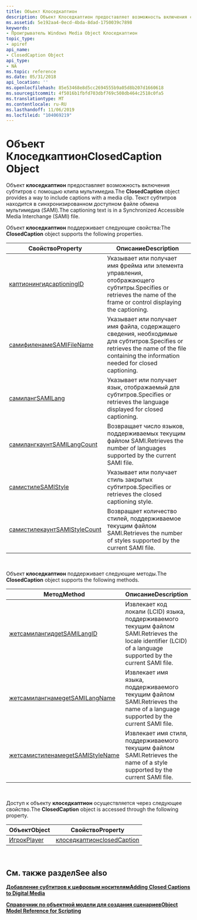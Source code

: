 ```yaml
---
title: Объект Клоседкаптион
description: Объект Клоседкаптион предоставляет возможность включения субтитров с помощью клипа мультимедиа. Текст субтитров находится в синхронизированном доступном файле обмена мультимедиа (SAMI).
ms.assetid: 5e192aa4-0ecd-4bda-8dad-1750039c7898
keywords:
- Проигрыватель Windows Media Object Клоседкаптион
topic_type:
- apiref
api_name:
- ClosedCaption Object
api_type:
- NA
ms.topic: reference
ms.date: 05/31/2018
api_location: ''
ms.openlocfilehash: 85e53468e8d5cc2694555b9a05d8b207d1660618
ms.sourcegitcommit: 4f5016b1fbfd703dbf769c508db464c2518c0fa5
ms.translationtype: MT
ms.contentlocale: ru-RU
ms.lasthandoff: 11/06/2019
ms.locfileid: "104069219"
---
```

# <a name="closedcaption-object"></a><span data-ttu-id="832f2-105">Объект Клоседкаптион</span><span class="sxs-lookup"><span data-stu-id="832f2-105">ClosedCaption Object</span></span>

<span data-ttu-id="832f2-106">Объект **клоседкаптион** предоставляет возможность включения субтитров с помощью клипа мультимедиа.</span><span class="sxs-lookup"><span data-stu-id="832f2-106">The **ClosedCaption** object provides a way to include captions with a media clip.</span></span> <span data-ttu-id="832f2-107">Текст субтитров находится в синхронизированном доступном файле обмена мультимедиа (SAMI).</span><span class="sxs-lookup"><span data-stu-id="832f2-107">The captioning text is in a Synchronized Accessible Media Interchange (SAMI) file.</span></span>

<span data-ttu-id="832f2-108">Объект **клоседкаптион** поддерживает следующие свойства:</span><span class="sxs-lookup"><span data-stu-id="832f2-108">The **ClosedCaption** object supports the following properties.</span></span>



| <span data-ttu-id="832f2-109">Свойство</span><span class="sxs-lookup"><span data-stu-id="832f2-109">Property</span></span>                                           | <span data-ttu-id="832f2-110">Описание</span><span class="sxs-lookup"><span data-stu-id="832f2-110">Description</span></span>                                                                                          |
|----------------------------------------------------|------------------------------------------------------------------------------------------------------|
| [<span data-ttu-id="832f2-111">каптионингид</span><span class="sxs-lookup"><span data-stu-id="832f2-111">captioningID</span></span>](closedcaption-captioningid.md)     | <span data-ttu-id="832f2-112">Указывает или получает имя фрейма или элемента управления, отображающего субтитры.</span><span class="sxs-lookup"><span data-stu-id="832f2-112">Specifies or retrieves the name of the frame or control displaying the captioning.</span></span>                   |
| [<span data-ttu-id="832f2-113">самифиленаме</span><span class="sxs-lookup"><span data-stu-id="832f2-113">SAMIFileName</span></span>](closedcaption-samifilename.md)     | <span data-ttu-id="832f2-114">Указывает или получает имя файла, содержащего сведения, необходимые для субтитров.</span><span class="sxs-lookup"><span data-stu-id="832f2-114">Specifies or retrieves the name of the file containing the information needed for closed captioning.</span></span> |
| [<span data-ttu-id="832f2-115">самиланг</span><span class="sxs-lookup"><span data-stu-id="832f2-115">SAMILang</span></span>](closedcaption-samilang.md)             | <span data-ttu-id="832f2-116">Указывает или получает язык, отображаемый для субтитров.</span><span class="sxs-lookup"><span data-stu-id="832f2-116">Specifies or retrieves the language displayed for closed captioning.</span></span>                                 |
| [<span data-ttu-id="832f2-117">самилангкаунт</span><span class="sxs-lookup"><span data-stu-id="832f2-117">SAMILangCount</span></span>](closedcaption-samilangcount.md)   | <span data-ttu-id="832f2-118">Возвращает число языков, поддерживаемых текущим файлом SAMI.</span><span class="sxs-lookup"><span data-stu-id="832f2-118">Retrieves the number of languages supported by the current SAMI file.</span></span>                                |
| [<span data-ttu-id="832f2-119">самистиле</span><span class="sxs-lookup"><span data-stu-id="832f2-119">SAMIStyle</span></span>](closedcaption-samistyle.md)           | <span data-ttu-id="832f2-120">Указывает или получает стиль закрытых субтитров.</span><span class="sxs-lookup"><span data-stu-id="832f2-120">Specifies or retrieves the closed captioning style.</span></span>                                                  |
| [<span data-ttu-id="832f2-121">самистилекаунт</span><span class="sxs-lookup"><span data-stu-id="832f2-121">SAMIStyleCount</span></span>](closedcaption-samistylecount.md) | <span data-ttu-id="832f2-122">Возвращает количество стилей, поддерживаемое текущим файлом SAMI.</span><span class="sxs-lookup"><span data-stu-id="832f2-122">Retrieves the number of styles supported by the current SAMI file.</span></span>                                   |



 

<span data-ttu-id="832f2-123">Объект **клоседкаптион** поддерживает следующие методы.</span><span class="sxs-lookup"><span data-stu-id="832f2-123">The **ClosedCaption** object supports the following methods.</span></span>



| <span data-ttu-id="832f2-124">Метод</span><span class="sxs-lookup"><span data-stu-id="832f2-124">Method</span></span>                                                 | <span data-ttu-id="832f2-125">Описание</span><span class="sxs-lookup"><span data-stu-id="832f2-125">Description</span></span>                                                                              |
|--------------------------------------------------------|------------------------------------------------------------------------------------------|
| [<span data-ttu-id="832f2-126">жетсамилангид</span><span class="sxs-lookup"><span data-stu-id="832f2-126">getSAMILangID</span></span>](closedcaption-getsamilangid.md)       | <span data-ttu-id="832f2-127">Извлекает код локали (LCID) языка, поддерживаемого текущим файлом SAMI.</span><span class="sxs-lookup"><span data-stu-id="832f2-127">Retrieves the locale identifier (LCID) of a language supported by the current SAMI file.</span></span> |
| [<span data-ttu-id="832f2-128">жетсамилангнаме</span><span class="sxs-lookup"><span data-stu-id="832f2-128">getSAMILangName</span></span>](closedcaption-getsamilangname.md)   | <span data-ttu-id="832f2-129">Извлекает имя языка, поддерживаемого текущим файлом SAMI.</span><span class="sxs-lookup"><span data-stu-id="832f2-129">Retrieves the name of a language supported by the current SAMI file.</span></span>                     |
| [<span data-ttu-id="832f2-130">жетсамистиленаме</span><span class="sxs-lookup"><span data-stu-id="832f2-130">getSAMIStyleName</span></span>](closedcaption-getsamistylename.md) | <span data-ttu-id="832f2-131">Извлекает имя стиля, поддерживаемого текущим файлом SAMI.</span><span class="sxs-lookup"><span data-stu-id="832f2-131">Retrieves the name of a style supported by the current SAMI file.</span></span>                        |



 

<span data-ttu-id="832f2-132">Доступ к объекту **клоседкаптион** осуществляется через следующее свойство.</span><span class="sxs-lookup"><span data-stu-id="832f2-132">The **ClosedCaption** object is accessed through the following property.</span></span>



| <span data-ttu-id="832f2-133">Объект</span><span class="sxs-lookup"><span data-stu-id="832f2-133">Object</span></span>                      | <span data-ttu-id="832f2-134">Свойство</span><span class="sxs-lookup"><span data-stu-id="832f2-134">Property</span></span>                                  |
|-----------------------------|-------------------------------------------|
| [<span data-ttu-id="832f2-135">Игрок</span><span class="sxs-lookup"><span data-stu-id="832f2-135">Player</span></span>](player-object.md) | [<span data-ttu-id="832f2-136">клоседкаптион</span><span class="sxs-lookup"><span data-stu-id="832f2-136">closedCaption</span></span>](player-closedcaption.md) |



 

## <a name="see-also"></a><span data-ttu-id="832f2-137">См. также раздел</span><span class="sxs-lookup"><span data-stu-id="832f2-137">See also</span></span>

<dl> <dt>

[<span data-ttu-id="832f2-138">**Добавление субтитров к цифровым носителям**</span><span class="sxs-lookup"><span data-stu-id="832f2-138">**Adding Closed Captions to Digital Media**</span></span>](adding-closed-captions-to-digital-media.md)
</dt> <dt>

[<span data-ttu-id="832f2-139">**Справочник по объектной модели для создания сценариев**</span><span class="sxs-lookup"><span data-stu-id="832f2-139">**Object Model Reference for Scripting**</span></span>](object-model-reference-for-scripting.md)
</dt> </dl>

 

 




